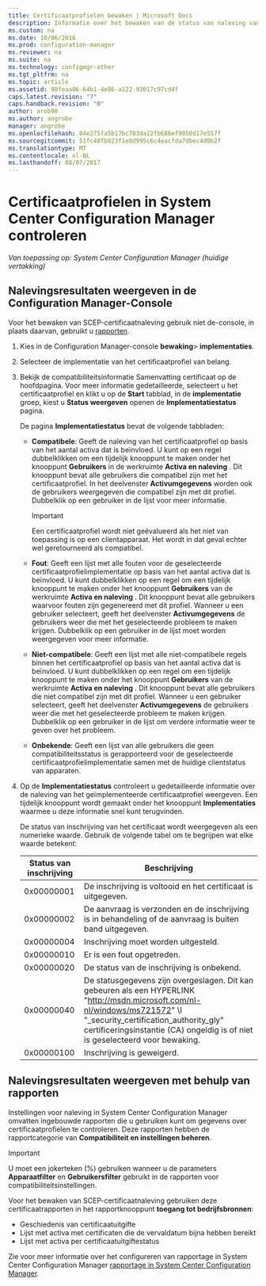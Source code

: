 ```yaml
---
title: Certificaatprofielen bewaken | Microsoft Docs
description: Informatie over het bewaken van de status van naleving van System Center Configuration Manager-certificaatprofielen.
ms.custom: na
ms.date: 10/06/2016
ms.prod: configuration-manager
ms.reviewer: na
ms.suite: na
ms.technology: configmgr-other
ms.tgt_pltfrm: na
ms.topic: article
ms.assetid: 98feaa06-64b1-4e86-a122-93017c97cd4f
caps.latest.revision: "7"
caps.handback.revision: "0"
author: arob98
ms.author: angrobe
manager: angrobe
ms.openlocfilehash: 84e275fa5b17bc703da22fb686ef9050d17e557f
ms.sourcegitcommit: 51fc48fb023f1e8d995c6c4eacfda7dbec4d0b2f
ms.translationtype: MT
ms.contentlocale: nl-NL
ms.lasthandoff: 08/07/2017
---
```

# <a name="how-to-monitor-certificate-profiles-in-system-center-configuration-manager"></a>Certificaatprofielen in System Center Configuration Manager controleren

*Van toepassing op: System Center Configuration Manager (huidige vertakking)*


##  <a name="view-compliance-results-in-the-configuration-manager-console"></a>Nalevingsresultaten weergeven in de Configuration Manager-Console  

Voor het bewaken van SCEP-certificaatnaleving gebruik niet de-console, in plaats daarvan, gebruikt u [rapporten](#view-compliance-results-by-using-reports). 

1.  Kies in de Configuration Manager-console **bewaking**>  **implementaties**.  

3.  Selecteer de implementatie van het certificaatprofiel van belang.  

4.  Bekijk de compatibiliteitsinformatie Samenvatting certificaat op de hoofdpagina. Voor meer informatie gedetailleerde, selecteert u het certificaatprofiel en klikt u op de **Start** tabblad, in de **implementatie** groep, kiest u **Status weergeven** openen de **Implementatiestatus** pagina.  

     De pagina **Implementatiestatus** bevat de volgende tabbladen:  

    -   **Compatibele**: Geeft de naleving van het certificaatprofiel op basis van het aantal activa dat is beïnvloed. U kunt op een regel dubbelklikken om een tijdelijk knooppunt te maken onder het knooppunt **Gebruikers** in de werkruimte **Activa en naleving** . Dit knooppunt bevat alle gebruikers die compatibel zijn met het certificaatprofiel. In het deelvenster **Activumgegevens** worden ook de gebruikers weergegeven die compatibel zijn met dit profiel. Dubbelklik op een gebruiker in de lijst voor meer informatie.  

        > [!IMPORTANT]  
        >  Een certificaatprofiel wordt niet geëvalueerd als het niet van toepassing is op een clientapparaat. Het wordt in dat geval echter wel geretourneerd als compatibel.  

    -   **Fout**: Geeft een lijst met alle fouten voor de geselecteerde certificaatprofielimplementatie op basis van het aantal activa dat is beïnvloed. U kunt dubbelklikken op een regel om een tijdelijk knooppunt te maken onder het knooppunt **Gebruikers** van de werkruimte **Activa en naleving** . Dit knooppunt bevat alle gebruikers waarvoor fouten zijn gegenereerd met dit profiel. Wanneer u een gebruiker selecteert, geeft het deelvenster **Activumgegevens** de gebruikers weer die met het geselecteerde probleem te maken krijgen. Dubbelklik op een gebruiker in de lijst moet worden weergegeven voor meer informatie.  

    -   **Niet-compatibele**: Geeft een lijst met alle niet-compatibele regels binnen het certificaatprofiel op basis van het aantal activa dat is beïnvloed. U kunt dubbelklikken op een regel om een tijdelijk knooppunt te maken onder het knooppunt **Gebruikers** van de werkruimte **Activa en naleving** . Dit knooppunt bevat alle gebruikers die niet compatibel zijn met dit profiel. Wanneer u een gebruiker selecteert, geeft het deelvenster **Activumgegevens** de gebruikers weer die met het geselecteerde probleem te maken krijgen. Dubbelklik op een gebruiker in de lijst om verdere informatie weer te geven over het probleem.  

    -   **Onbekende**: Geeft een lijst van alle gebruikers die geen compatibiliteitsstatus is gerapporteerd voor de geselecteerde certificaatprofielimplementatie samen met de huidige clientstatus van apparaten.  

5.  Op de **Implementatiestatus** controleert u gedetailleerde informatie over de naleving van het geïmplementeerde certificaatprofiel weergeven. Een tijdelijk knooppunt wordt gemaakt onder het knooppunt **Implementaties** waarmee u deze informatie snel kunt terugvinden.  

     De status van inschrijving van het certificaat wordt weergegeven als een numerieke waarde. Gebruik de volgende tabel om te begrijpen wat elke waarde betekent:  

    |Status van inschrijving|Beschrijving|  
    |-----------------------|-----------------|  
    |0x00000001|De inschrijving is voltooid en het certificaat is uitgegeven.|  
    |0x00000002|De aanvraag is verzonden en de inschrijving is in behandeling of de aanvraag is buiten band uitgegeven.|  
    |0x00000004|Inschrijving moet worden uitgesteld.|  
    |0x00000010|Er is een fout opgetreden.|  
    |0x00000020|De status van de inschrijving is onbekend.|  
    |0x00000040|De statusgegevens zijn overgeslagen. Dit kan gebeuren als een HYPERLINK "http://msdn.microsoft.com/nl-nl/windows/ms721572" \l "_security_certification_authority_gly" certificeringsinstantie (CA) ongeldig is of niet is geselecteerd voor bewaking.|  
    |0x00000100|Inschrijving is geweigerd.|  

##  <a name="view-compliance-results-by-using-reports"></a>Nalevingsresultaten weergeven met behulp van rapporten

 Instellingen voor naleving in System Center Configuration Manager omvatten ingebouwde rapporten die u gebruiken kunt om gegevens over certificaatprofielen te controleren. Deze rapporten hebben de rapportcategorie van **Compatibiliteit en instellingen beheren**.  

> [!IMPORTANT]  
>  U moet een jokerteken (%) gebruiken wanneer u de parameters **Apparaatfilter** en **Gebruikersfilter** gebruikt in de rapporten voor compatibiliteitsinstellingen.  

Voor het bewaken van SCEP-certificaatnaleving gebruiken deze certificaatrapporten in het rapportknooppunt **toegang tot bedrijfsbronnen**:  

 -   Geschiedenis van certificaatuitgifte  
 -   Lijst met activa met certificaten die de vervaldatum bijna hebben bereikt  
 -   Lijst met activa per certificaatuitgiftestatus  



 Zie voor meer informatie over het configureren van rapportage in System Center Configuration Manager [rapportage in System Center Configuration Manager](../../core/servers/manage/reporting.md).  
